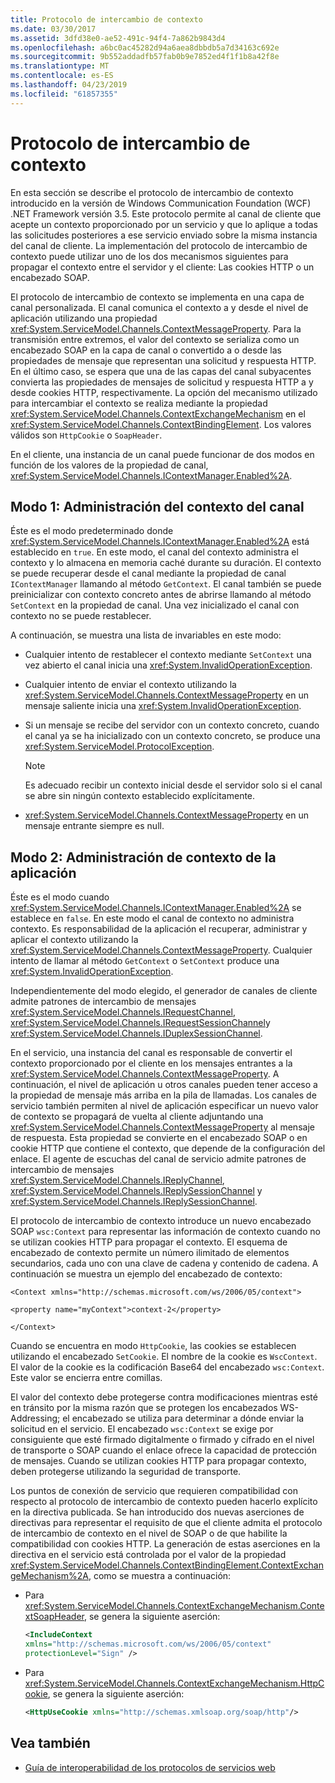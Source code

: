 ```yaml
---
title: Protocolo de intercambio de contexto
ms.date: 03/30/2017
ms.assetid: 3dfd38e0-ae52-491c-94f4-7a862b9843d4
ms.openlocfilehash: a6bc0ac45282d94a6aea8dbbdb5a7d34163c692e
ms.sourcegitcommit: 9b552addadfb57fab0b9e7852ed4f1f1b8a42f8e
ms.translationtype: MT
ms.contentlocale: es-ES
ms.lasthandoff: 04/23/2019
ms.locfileid: "61857355"
---
```

# <a name="context-exchange-protocol"></a>Protocolo de intercambio de contexto
En esta sección se describe el protocolo de intercambio de contexto introducido en la versión de Windows Communication Foundation (WCF) .NET Framework versión 3.5. Este protocolo permite al canal de cliente que acepte un contexto proporcionado por un servicio y que lo aplique a todas las solicitudes posteriores a ese servicio enviado sobre la misma instancia del canal de cliente. La implementación del protocolo de intercambio de contexto puede utilizar uno de los dos mecanismos siguientes para propagar el contexto entre el servidor y el cliente: Las cookies HTTP o un encabezado SOAP.  
  
 El protocolo de intercambio de contexto se implementa en una capa de canal personalizada. El canal comunica el contexto a y desde el nivel de aplicación utilizando una propiedad <xref:System.ServiceModel.Channels.ContextMessageProperty>. Para la transmisión entre extremos, el valor del contexto se serializa como un encabezado SOAP en la capa de canal o convertido a o desde las propiedades de mensaje que representan una solicitud y respuesta HTTP. En el último caso, se espera que una de las capas del canal subyacentes convierta las propiedades de mensajes de solicitud y respuesta HTTP a y desde cookies HTTP, respectivamente. La opción del mecanismo utilizado para intercambiar el contexto se realiza mediante la propiedad <xref:System.ServiceModel.Channels.ContextExchangeMechanism> en el <xref:System.ServiceModel.Channels.ContextBindingElement>. Los valores válidos son `HttpCookie` o `SoapHeader`.  
  
 En el cliente, una instancia de un canal puede funcionar de dos modos en función de los valores de la propiedad de canal, <xref:System.ServiceModel.Channels.IContextManager.Enabled%2A>.  
  
## <a name="mode-1-channel-context-management"></a>Modo 1: Administración del contexto del canal  
 Éste es el modo predeterminado donde <xref:System.ServiceModel.Channels.IContextManager.Enabled%2A> está establecido en `true`. En este modo, el canal del contexto administra el contexto y lo almacena en memoria caché durante su duración. El contexto se puede recuperar desde el canal mediante la propiedad de canal `IContextManager` llamando al método `GetContext`. El canal también se puede preinicializar con contexto concreto antes de abrirse llamando al método `SetContext` en la propiedad de canal. Una vez inicializado el canal con contexto no se puede restablecer.  
  
 A continuación, se muestra una lista de invariables en este modo:  
  
-   Cualquier intento de restablecer el contexto mediante `SetContext` una vez abierto el canal inicia una <xref:System.InvalidOperationException>.  
  
-   Cualquier intento de enviar el contexto utilizando la <xref:System.ServiceModel.Channels.ContextMessageProperty> en un mensaje saliente inicia una <xref:System.InvalidOperationException>.  
  
-   Si un mensaje se recibe del servidor con un contexto concreto, cuando el canal ya se ha inicializado con un contexto concreto, se produce una <xref:System.ServiceModel.ProtocolException>.  
  
    > [!NOTE]
    >  Es adecuado recibir un contexto inicial desde el servidor solo si el canal se abre sin ningún contexto establecido explícitamente.  
  
-   <xref:System.ServiceModel.Channels.ContextMessageProperty> en un mensaje entrante siempre es null.  
  
## <a name="mode-2-application-context-management"></a>Modo 2: Administración de contexto de la aplicación  
 Éste es el modo cuando <xref:System.ServiceModel.Channels.IContextManager.Enabled%2A> se establece en `false`. En este modo el canal de contexto no administra contexto. Es responsabilidad de la aplicación el recuperar, administrar y aplicar el contexto utilizando la <xref:System.ServiceModel.Channels.ContextMessageProperty>. Cualquier intento de llamar al método `GetContext` o `SetContext` produce una <xref:System.InvalidOperationException>.  
  
 Independientemente del modo elegido, el generador de canales de cliente admite patrones de intercambio de mensajes <xref:System.ServiceModel.Channels.IRequestChannel>, <xref:System.ServiceModel.Channels.IRequestSessionChannel>y <xref:System.ServiceModel.Channels.IDuplexSessionChannel>.  
  
 En el servicio, una instancia del canal es responsable de convertir el contexto proporcionado por el cliente en los mensajes entrantes a la <xref:System.ServiceModel.Channels.ContextMessageProperty>. A continuación, el nivel de aplicación u otros canales pueden tener acceso a la propiedad de mensaje más arriba en la pila de llamadas. Los canales de servicio también permiten al nivel de aplicación especificar un nuevo valor de contexto se propagará de vuelta al cliente adjuntando una <xref:System.ServiceModel.Channels.ContextMessageProperty> al mensaje de respuesta. Esta propiedad se convierte en el encabezado SOAP o en cookie HTTP que contiene el contexto, que depende de la configuración del enlace. El agente de escuchas del canal de servicio admite patrones de intercambio de mensajes <xref:System.ServiceModel.Channels.IReplyChannel>, <xref:System.ServiceModel.Channels.IReplySessionChannel> y <xref:System.ServiceModel.Channels.IReplySessionChannel>.  
  
 El protocolo de intercambio de contexto introduce un nuevo encabezado SOAP `wsc:Context` para representar las información de contexto cuando no se utilizan cookies HTTP para propagar el contexto. El esquema de encabezado de contexto permite un número ilimitado de elementos secundarios, cada uno con una clave de cadena y contenido de cadena. A continuación se muestra un ejemplo del encabezado de contexto:  
  
 `<Context xmlns="http://schemas.microsoft.com/ws/2006/05/context">`  
  
 `<property name="myContext">context-2</property>`  
  
 `</Context>`  
  
 Cuando se encuentra en modo `HttpCookie`, las cookies se establecen utilizando el encabezado `SetCookie`. El nombre de la cookie es `WscContext`. El valor de la cookie es la codificación Base64 del encabezado `wsc:Context`. Este valor se encierra entre comillas.  
  
 El valor del contexto debe protegerse contra modificaciones mientras esté en tránsito por la misma razón que se protegen los encabezados WS-Addressing; el encabezado se utiliza para determinar a dónde enviar la solicitud en el servicio. El encabezado `wsc:Context` se exige por consiguiente que esté firmado digitalmente o firmado y cifrado en el nivel de transporte o SOAP cuando el enlace ofrece la capacidad de protección de mensajes. Cuando se utilizan cookies HTTP para propagar contexto, deben protegerse utilizando la seguridad de transporte.  
  
 Los puntos de conexión de servicio que requieren compatibilidad con respecto al protocolo de intercambio de contexto pueden hacerlo explícito en la directiva publicada. Se han introducido dos nuevas aserciones de directivas para representar el requisito de que el cliente admita el protocolo de intercambio de contexto en el nivel de SOAP o de que habilite la compatibilidad con cookies HTTP. La generación de estas aserciones en la directiva en el servicio está controlada por el valor de la propiedad <xref:System.ServiceModel.Channels.ContextBindingElement.ContextExchangeMechanism%2A>, como se muestra a continuación:  
  
-   Para <xref:System.ServiceModel.Channels.ContextExchangeMechanism.ContextSoapHeader>, se genera la siguiente aserción:  
  
    ```xml  
    <IncludeContext   
    xmlns="http://schemas.microsoft.com/ws/2006/05/context"  
    protectionLevel="Sign" />  
    ```  
  
-   Para <xref:System.ServiceModel.Channels.ContextExchangeMechanism.HttpCookie>, se genera la siguiente aserción:  
  
    ```xml  
    <HttpUseCookie xmlns="http://schemas.xmlsoap.org/soap/http"/>  
    ```  
  
## <a name="see-also"></a>Vea también

- [Guía de interoperabilidad de los protocolos de servicios web](../../../../docs/framework/wcf/feature-details/web-services-protocols-interoperability-guide.md)
